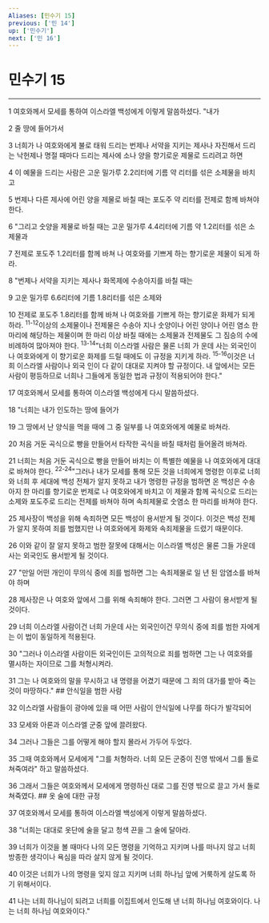 ```yaml
---
Aliases: [민수기 15]
previous: ['민 14']
up: ['민수기']
next: ['민 16']
---
```

# 민수기 15

***


1 여호와께서 모세를 통하여 이스라엘 백성에게 이렇게 말씀하셨다. "내가 

2 줄 땅에 들어가서 

3 너희가 나 여호와에게 불로 태워 드리는 번제나 서약을 지키는 제사나 자진해서 드리는 낙헌제나 명절 때마다 드리는 제사에 소나 양을 향기로운 제물로 드리려고 하면 

4 이 예물을 드리는 사람은 고운 밀가루 2.2리터에 기름 약 리터를 섞은 소제물을 바치고 

5 번제나 다른 제사에 어린 양을 제물로 바칠 때는 포도주 약 리터를 전제로 함께 바쳐야 한다. 

6 "그리고 숫양을 제물로 바칠 때는 고운 밀가루 4.4리터에 기름 약 1.2리터를 섞은 소제물과 

7 전제로 포도주 1.2리터를 함께 바쳐 나 여호와를 기쁘게 하는 향기로운 제물이 되게 하라. 

8 "번제나 서약을 지키는 제사나 화목제에 수송아지를 바칠 때는 

9 고운 밀가루 6.6리터에 기름 1.8리터를 섞은 소제와 

10 전제로 포도주 1.8리터를 함께 바쳐 나 여호와를 기쁘게 하는 향기로운 화제가 되게 하라. <sup class="versenum">11-12</sup>이상의 소제물이나 전제물은 수송아 지나 숫양이나 어린 양이나 어린 염소 한 마리에 해당하는 제물이며 한 마리 이상 바칠 때에는 소제물과 전제물도 그 짐승의 수에 비례하여 많아져야 한다. <sup class="versenum">13-14</sup>"너희 이스라엘 사람은 물론 너희 가 운데 사는 외국인이 나 여호와에게 이 향기로운 화제를 드릴 때에도 이 규정을 지키게 하라. <sup class="versenum">15-16</sup>이것은 너희 이스라엘 사람이나 외국 인이 다 같이 대대로 지켜야 할 규정이다. 내 앞에서는 모든 사람이 평등하므로 너희나 그들에게 동일한 법과 규정이 적용되어야 한다." 

17 여호와께서 모세를 통하여 이스라엘 백성에게 다시 말씀하셨다. 

18 "너희는 내가 인도하는 땅에 들어가 

19 그 땅에서 난 양식을 먹을 때에 그 중 일부를 나 여호와에게 예물로 바쳐라. 

20 처음 거둔 곡식으로 빵을 만들어서 타작한 곡식을 바칠 때처럼 들어올려 바쳐라. 

21 너희는 처음 거둔 곡식으로 빵을 만들어 바치는 이 특별한 예물을 나 여호와에게 대대로 바쳐야 한다. <sup class="versenum">22-24</sup>"그러나 내가 모세를 통해 모든 것을 너희에게 명령한 이후로 너희와 너희 후 세대에 백성 전체가 알지 못하고 내가 명령한 규정을 범하면 온 백성은 수송아지 한 마리를 향기로운 번제로 나 여호와에게 바치고 이 제물과 함께 곡식으로 드리는 소제와 포도주로 드리는 전제를 바쳐야 하며 속죄제물로 숫염소 한 마리를 바쳐야 한다. 

25 제사장이 백성을 위해 속죄하면 모든 백성이 용서받게 될 것이다. 이것은 백성 전체가 알지 못하여 죄를 범했지만 나 여호와에게 화제와 속죄제물을 드렸기 때문이다. 

26 이와 같이 잘 알지 못하고 범한 잘못에 대해서는 이스라엘 백성은 물론 그들 가운데 사는 외국인도 용서받게 될 것이다. 

27 "만일 어떤 개인이 무의식 중에 죄를 범하면 그는 속죄제물로 일 년 된 암염소를 바쳐야 하며 

28 제사장은 나 여호와 앞에서 그를 위해 속죄해야 한다. 그러면 그 사람이 용서받게 될 것이다. 

29 너희 이스라엘 사람이건 너희 가운데 사는 외국인이건 무의식 중에 죄를 범한 자에게는 이 법이 동일하게 적용된다. 

30 "그러나 이스라엘 사람이든 외국인이든 고의적으로 죄를 범하면 그는 나 여호와를 멸시하는 자이므로 그를 처형시켜라. 

31 그는 나 여호와의 말을 무시하고 내 명령을 어겼기 때문에 그 죄의 대가를 받아 죽는 것이 마땅하다." ## 안식일을 범한 사람 

32 이스라엘 사람들이 광야에 있을 때 어떤 사람이 안식일에 나무를 하다가 발각되어 

33 모세와 아론과 이스라엘 군중 앞에 끌려왔다. 

34 그러나 그들은 그를 어떻게 해야 할지 몰라서 가두어 두었다. 

35 그때 여호와께서 모세에게 "그를 처형하라. 너희 모든 군중이 진영 밖에서 그를 돌로 쳐죽여라" 하고 말씀하셨다. 

36 그래서 그들은 여호와께서 모세에게 명령하신 대로 그를 진영 밖으로 끌고 가서 돌로 쳐죽였다. ## 옷 술에 대한 규정 

37 여호와께서 모세를 통하여 이스라엘 백성에게 이렇게 말씀하셨다. 

38 "너희는 대대로 옷단에 술을 달고 청색 끈을 그 술에 달아라. 

39 너희가 이것을 볼 때마다 나의 모든 명령을 기억하고 지키며 나를 떠나지 않고 너희 방종한 생각이나 욕심을 따라 살지 않게 될 것이다. 

40 이것은 너희가 나의 명령을 잊지 않고 지키며 너희 하나님 앞에 거룩하게 살도록 하기 위해서이다. 

41 나는 너희 하나님이 되려고 너희를 이집트에서 인도해 낸 너희 하나님 여호와이다. 나는 너희 하나님 여호와이다."
